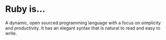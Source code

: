 # Ruby is...

A dynamic, open sourced programming language with a focus on simplicity and productivity. It has an elegant syntax that is natural to read and easy to write.